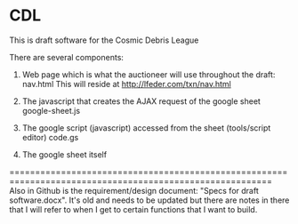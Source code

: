 # CDL
This is draft software for the Cosmic Debris League

There are several components:

1. Web page which is what the auctioneer will use throughout the draft: nav.html
  This will reside at http://lfeder.com/txn/nav.html

2. The javascript that creates the AJAX request of the google sheet google-sheet.js

3. The google script (javascript) accessed from the sheet (tools/script editor) code.gs

4. The google sheet itself

=========================================================================================================
Also in Github is the requirement/design document: "Specs for draft software.docx". It's old and needs to be updated but there are notes in there that I will refer to when I get to certain functions that I want to build.
